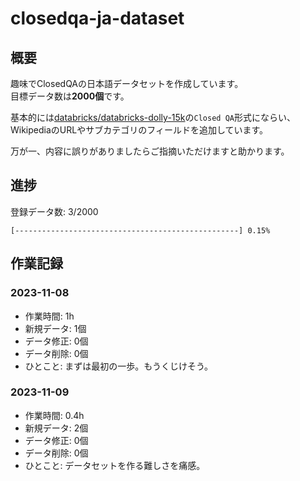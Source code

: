 # closedqa-ja-dataset
## 概要
趣味でClosedQAの日本語データセットを作成しています。  
目標データ数は**2000個**です。  

基本的には[databricks/databricks-dolly-15k](https://huggingface.co/datasets/databricks/databricks-dolly-15k)の`Closed QA`形式にならい、WikipediaのURLやサブカテゴリのフィールドを追加しています。

万が一、内容に誤りがありましたらご指摘いただけますと助かります。

## 進捗
登録データ数: 3/2000
```
[--------------------------------------------------] 0.15%
```

## 作業記録
### 2023-11-08
- 作業時間: 1h
- 新規データ: 1個
- データ修正: 0個
- データ削除: 0個
- ひとこと: まずは最初の一歩。もうくじけそう。

### 2023-11-09
- 作業時間: 0.4h
- 新規データ: 2個
- データ修正: 0個
- データ削除: 0個
- ひとこと: データセットを作る難しさを痛感。
